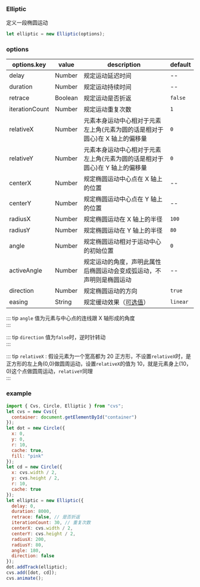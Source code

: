 ### Elliptic

定义一段椭圆运动

```js
let elliptic = new Elliptic(options);
```

### options

| options.key    | value   | description                                                                 | default  |
| -------------- | ------- | --------------------------------------------------------------------------- | -------- |
| delay          | Number  | 规定运动延迟时间                                                            | --       |
| duration       | Number  | 规定运动持续时间                                                            | --       |
| retrace        | Boolean | 规定运动是否折返                                                            | `false`  |
| iterationCount | Number  | 规定运动重复次数                                                            | `1`      |
| relativeX      | Number  | 元素本身运动中心相对于元素左上角(元素为圆的话是相对于圆心)在 X 轴上的偏移量 | `0`      |
| relativeY      | Number  | 元素本身运动中心相对于元素左上角(元素为圆的话是相对于圆心)在 Y 轴上的偏移量 | `0`      |
| centerX        | Number  | 规定椭圆运动中心点在 X 轴上的位置                                           | --       |
| centerY        | Number  | 规定椭圆运动中心点在 Y 轴上的位置                                           | --       |
| radiusX        | Number  | 规定椭圆运动在 X 轴上的半径                                                 | `100`    |
| radiusY        | Number  | 规定椭圆运动在 Y 轴上的半径                                                 | `80`     |
| angle          | Number  | 规定椭圆运动相对于运动中心的初始位置                                                      | `0`      |
| activeAngle    | Number  | 规定运动的角度，声明此属性后椭圆运动会变成弧运动，不声明则是椭圆运动                | --      |
| direction      | Number  | 规定椭圆运动的方向                                                          | `true`   |
| easing         | String  | 规定缓动效果（[可选值](/docs/track.html#easing)）                           | `linear` |

::: tip
`angle` 值为元素与中心点的连线跟 X 轴形成的角度  
:::

::: tip
`direction` 值为`false`时，逆时针转动  
:::

::: tip
`relativeX` : 假设元素为一个宽高都为 20 正方形，不设置`relativeX`时，是正方形的左上角(0,0)做圆周运动，设置`relativeX`的值为 10，就是元素身上(10，0)这个点做圆周运动，`relativeY`同理  
:::

### example

```js
import { Cvs, Circle, Elliptic } from "cvs";
let cvs = new Cvs({
  container: document.getElementById("container")
});
let dot = new Circle({
  x: 0,
  y: 0,
  r: 10,
  cache: true,
  fill: "pink"
});
let cd = new Circle({
  x: cvs.width / 2,
  y: cvs.height / 2,
  r: 10,
  cache: true
});
let elliptic = new Elliptic({
  delay: 0,
  duration: 8000,
  retrace: false, // 是否折返
  iterationCount: 30, // 重复次数
  centerX: cvs.width / 2,
  centerY: cvs.height / 2,
  radiusX: 200,
  radiusY: 80,
  angle: 180,
  direction: false
});
dot.addTrack(elliptic);
cvs.add([dot, cd]);
cvs.animate();
```

<ClientOnly><c-elliptic></c-elliptic></ClientOnly>
